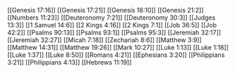 [[Genesis 17:16]]
[[Genesis 17:21]]
[[Genesis 18:10]]
[[Genesis 21:2]]
[[Numbers 11:23]]
[[Deuteronomy 7:21]]
[[Deuteronomy 30:3]]
[[Judges 13:3]]
[[1 Samuel 14:6]]
[[2 Kings 4:16]]
[[2 Kings 7:1]]
[[Job 36:5]]
[[Job 42:2]]
[[Psalms 90:13]]
[[Psalms 93:1]]
[[Psalms 95:3]]
[[Jeremiah 32:17]]
[[Jeremiah 32:27]]
[[Micah 7:18]]
[[Zechariah 8:6]]
[[Matthew 3:9]]
[[Matthew 14:31]]
[[Matthew 19:26]]
[[Mark 10:27]]
[[Luke 1:13]]
[[Luke 1:18]]
[[Luke 1:37]]
[[Luke 8:50]]
[[Romans 4:21]]
[[Ephesians 3:20]]
[[Philippians 3:21]]
[[Philippians 4:13]]
[[Hebrews 11:19]]
